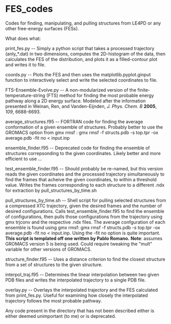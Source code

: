 # FES_codes
Codes for finding, manipulating, and pulling structures from LE4PD or any other free-energy surfaces (FESs).

What does what:

print_fes.py -- Simply a python script that takes a processed trajectory (anly_\*.dat) in two dimensions, computes the 2D-histogram of the data, then calculates the FES of the distribution, and plots it as a filled-contour plot and writes it to file.

coords.py -- Plots the FES and then uses the matplotlib.pyplot.ginput function to interactively select and write the selected coordinates to file.

FTS-Ensemble-Evolve.py -- A non-modularized version of the finite-temperature-string (FTS) method for finding the most probable energy pathway along a 2D energy surface. Modeled after the information presented in Weinan, Ren, and Vanden-Eijnden, *J. Phys. Chem. B* **2005**, *109*, 6688-6693.

average_structures.f95 -- FORTRAN code for finding the average conformation of a given ensemble of structures. Probably better to use the GROMACS option from gmx rmsf : gmx rmsf -f structs.pdb -s top.tpr -ox average.pdb -fit no < input.inp

ensemble_finder.f95 -- Deprecated code for finding the ensemble of structures correpsonding to the given coordinates. Likely better and more efficient to use ...

test_ensemble_finder.f95 -- Should probably be re-named, but this version reads the given coordinates and the processed trajectory simultaneously to find the frames that acheive the given coordinates, to within a threshold value. Writes the frames corresponding to each structure to a different .ndx for extraction by pull_structures_by_time.sh

pull_structures_by_time.sh -- Shell script for pulling selected structures from a compressed XTC trajectory, given the desired frames and the number of desired configurations. Calls test_ensemble_finder.f95 to find the ensemble of configurations, then pulls those configurations from the trajectory using gmx trjconv and the respective .ndx files. The average confguration of each ensemble is found using gmx rmsf: gmx rmsf -f structs.pdb -s top.tpr -ox average.pdb -fit no < input.inp. Using the -fit no option is quite important. **This script is templated off one written by Pablo Romano.**
**Note**: assumes GROMACS version 5 is being used. Could require tweaking the "mult" variable for other versions of GROMACS.

structure_finder.f95 -- Uses a distance criterion to find the closest structure from a set of structures to the given structure.

interpol_traj.f95 -- Determines the linear interpolation between two given PDB files and writes the interpolated trajectory to a single PDB file.

overlay.py -- Overlays the interpolated trajectory and the FES calculated from print_fes.py. Useful for examining how closely the interpolated trajectory follows the most probable pathway.

Any code present in the directory that has not been described either is either deemed unimportant (to me) or is deprecated.
